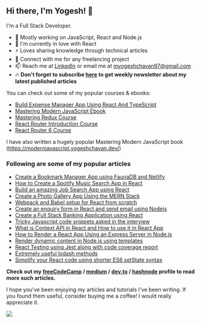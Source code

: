 ## Hi there, I'm Yogesh! 👋

I'm a Full Stack Developer.

- 🔭 Mostly working on JavaScript, React and Node.js
- 🌱 I'm currently in love with React
- ⚡ Loves sharing knowledge through technical articles
- 👯 Connect with me for any freelancing project
- 📫 Reach me at [LinkedIn](https://www.linkedin.com/in/yogesh-chavan97/) or email me at [myogeshchavan97@gmail.com](myogeshchavan97@gmail.com)
- 🔥 **Don't forget to subscribe [here](https://yogeshchavan.dev/) to get weekly newsletter about my latest published articles**

You can check out some of my popular courses & ebooks:

- [Build Expense Manager App Using React And TypeScript](https://courses.yogeshchavan.dev/build-expense-manager-app-using-react-and-typescript)
- [Mastering Modern JavaScript Ebook](https://modernjavascript.yogeshchavan.dev/)
- [Mastering Redux Course](https://master-redux.yogeshchavan.dev/)
- [React Router Introduction Course](https://yogeshchavan.podia.com/react-router-introduction)
- [React Router 6 Course](https://courses.yogeshchavan.dev/react-router-6)

I have also written a hugely popular Mastering Modern JavaScript book (https://modernjavascript.yogeshchavan.dev/)

### Following are some of my popular articles

- [Create a Bookmark Manager App using FaunaDB and Netlify](https://dev.to/myogeshchavan97/create-a-bookmark-manager-app-using-faunadb-and-netlify-serverless-functions-4cp0)
- [How to Create a Spotify Music Search App in React](https://dev.to/myogeshchavan97/how-to-create-a-spotify-music-search-app-in-react-328m)
- [Build an amazing Job Search App using React](https://dev.to/myogeshchavan97/build-an-amazing-job-search-app-using-react-42p)
- [Create a Photo Gallery App Using the MERN Stack](https://levelup.gitconnected.com/create-a-photo-gallery-app-using-mern-stack-826d7d926232?source=friends_link&sk=e2787469e9868246b78e51b55a4351d6)
- [Webpack and Babel setup for React from scratch](https://medium.com/javascript-in-plain-english/webpack-and-babel-setup-with-react-from-scratch-bef0fe2ae3e7?source=friends_link&sk=880a6b9a35fb638eef19e5e99276428e)
- [Create an enquiry form in React and send email using Nodejs](https://medium.com/swlh/create-an-enquiry-form-in-react-and-send-email-using-nodejs-1c0cd590dce1?source=friends_link&sk=1aca7d0fcf16682c0046f9f2e4fc8a0f)
- [Create a Full Stack Banking Application using React](https://medium.com/javascript-in-plain-english/create-a-fullstack-banking-application-using-react-e8c96d74cd39?source=friends_link&sk=5038dbe0d06acec7fdeed694690cb91a)
- [Tricky Javascript code snippets asked in the interview](https://levelup.gitconnected.com/tricky-javascript-code-snippets-asked-in-the-interview-8ed9b868a4a5?source=friends_link&sk=b5fdb2ebd4b283eb6a57e39c6b83fc0c)
- [What is Context API in React and How to use it in React App](https://medium.com/swlh/what-is-context-api-in-react-and-how-to-use-it-in-react-app-dedbcdd78801?source=friends_link&sk=5ea2b1078e16173036b95c477cde369c)
- [How to Render a React App Using an Express Server in Node.js](https://levelup.gitconnected.com/how-to-render-react-app-using-express-server-in-node-js-a428ec4dfe2b?source=friends_link&sk=3f152ac7908f540b209f07f683b494cd)
- [Render dynamic content in Node.js using templates](https://levelup.gitconnected.com/render-dynamic-content-in-nodejs-using-templates-a58cae681148?source=friends_link&sk=e4b7e0d64bb56da81c4295014b35b5ac)
- [React Testing using Jest along with code coverage report](https://medium.com/swlh/react-testing-using-jest-along-with-code-coverage-report-7454b5ba0236?source=friends_link&sk=daa299816dca75fb991e84432a82f31e)
- [Extremely useful lodash methods](https://levelup.gitconnected.com/extremely-useful-lodash-methods-b38f121fea7e?source=friends_link&sk=558db260b096e7592e02bd328982c0a4)
- [Simplify your React code using shorter ES6 setState syntax](https://medium.com/javascript-in-plain-english/simplify-your-react-code-using-shorter-es6-setstate-syntax-8643432244bb?source=friends_link&sk=7a51e3f65271fc7d5f805a5d251be6cb)

**Check out my [freeCodeCamp](https://www.freecodecamp.org/news/author/yogesh/) / [medium](https://medium.com/@yogeshchavan) / [dev.to](https://dev.to/myogeshchavan97) / [hashnode](https://blog.yogeshchavan.dev/) profile to read more such articles.**

I hope you've been enjoying my articles and tutorials I've been writing. If you found them useful, consider buying me a coffee! I would really appreciate it.

[<img src="https://cdn.buymeacoffee.com/buttons/default-yellow.png" >](https://www.buymeacoffee.com/myogeshchavan97)
